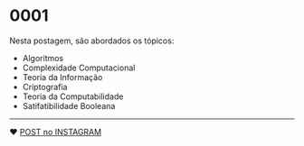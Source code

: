 # 0001

Nesta postagem, são abordados os tópicos:

- Algoritmos
- Complexidade Computacional
- Teoria da Informação
- Criptografia
- Teoria da Computabilidade
- Satifatibilidade Booleana

---

:heart: [POST no INSTAGRAM](https://www.instagram.com/p/CF6FBbNsA3g/)

